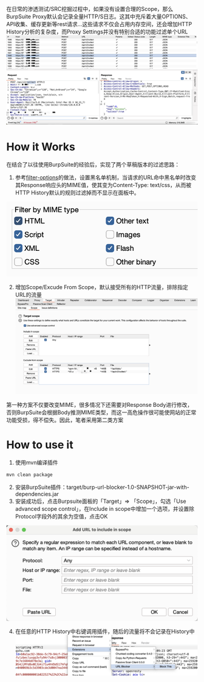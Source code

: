 在日常的渗透测试/SRC挖掘过程中，如果没有设置合理的Scope，那么BurpSuite Proxy默认会记录全量HTTP/S日志。这其中充斥着大量OPTIONS、API收集、缓存更新等rest请求…这些请求不仅会占用内存空间，还会增加HTTP History分析的复杂度，而Proxy Settings并没有特别合适的功能过滤单个URL
![image.png](images/image.png)

# How it Works
在结合了以往使用BurpSuite的经验后，实现了两个草稿版本的过滤思路：

1. 参考[filter-options](https://github.com/pajswigger/filter-options)的做法，设置黑名单机制，当请求的URL命中黑名单时改变其Response响应头的MIME值，使其变为Content-Type: text/css，从而被HTTP History默认的规则过滤掉而不显示在面板中。

![image.png](images/image%201.png)

2. 增加Scope/Excude From Scope，默认接受所有的HTTP流量，排除指定URL的流量
![image.png](images/image%202.png)

第一种方案不仅要改变MIME，很多情况下还需要对Response Body进行修改，否则BurpSuite会根据Body推测MIME类型，而这一高危操作很可能使网站的正常功能受损，得不偿失。因此，笔者采用第二类方案

# How to use it
1. 使用mvn编译插件

```bash
mvn clean package
```

2. 安装BurpSuite插件：target/burp-url-blocker-1.0-SNAPSHOT-jar-with-dependencies.jar
3. 安装成功后，点击Burpsuite面板的「Target」⇒ 「Scope」，勾选「Use advanced scope control」，在Include in scope中增加一个选项，并设置除Protocol字段外的其余为空值，点击OK

![image.png](images/image%203.png)

4. 在任意的HTTP History中右键调用插件，随后的流量将不会记录在History中
![image.png](images/image%204.png)
